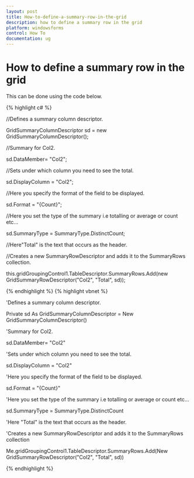 ```yaml
---
layout: post
title: How-to-define-a-summary-row-in-the-grid
description: how to define a summary row in the grid
platform: windowsforms
control: How To
documentation: ug
---
```


# How to define a summary row in the grid

This can be done using the code below.

{% highlight c# %}



//Defines a summary column descriptor.

GridSummaryColumnDescriptor sd = new GridSummaryColumnDescriptor();

//Summary for Col2. 

sd.DataMember= "Col2";

//Sets under which column you need to see the total.

sd.DisplayColumn = "Col2";

//Here you specify the format of the field to be displayed.

sd.Format = "{Count}";

//Here you set the type of the summary i.e totalling or average or count etc...

sd.SummaryType = SummaryType.DistinctCount;

//Here"Total" is the text that occurs as the header.

//Creates a new SummaryRowDescriptor and adds it to the SummaryRows collection.

this.gridGroupingControl1.TableDescriptor.SummaryRows.Add(new GridSummaryRowDescriptor("Col2", "Total", sd));


{% endhighlight  %}
{% highlight vbnet %}



'Defines a summary column descriptor.

Private sd As GridSummaryColumnDescriptor = New GridSummaryColumnDescriptor()

'Summary for Col2. 

sd.DataMember= "Col2"

'Sets under which column you need to see the total.

sd.DisplayColumn = "Col2"

'Here you specify the format of the field to be displayed.

sd.Format = "{Count}"

'Here you set the type of the summary i.e totalling or average or count etc...

sd.SummaryType = SummaryType.DistinctCount

'Here "Total" is the text that occurs as the header.

'Creates a new SummaryRowDescriptor and adds it to the SummaryRows collection

Me.gridGroupingControl1.TableDescriptor.SummaryRows.Add(New GridSummaryRowDescriptor("Col2", "Total", sd))


{% endhighlight  %}
